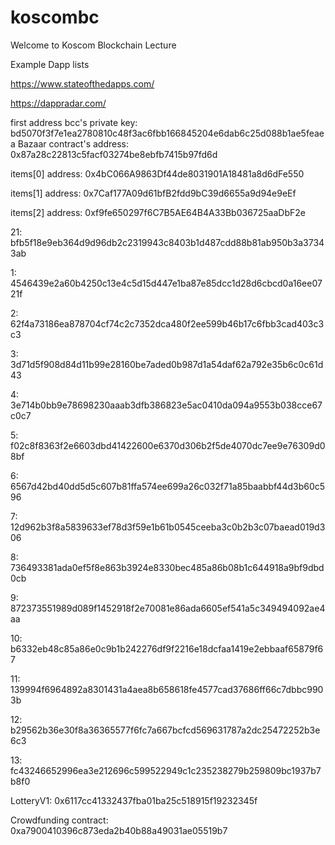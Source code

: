 # koscombc
Welcome to Koscom Blockchain Lecture 

Example Dapp lists

https://www.stateofthedapps.com/

https://dappradar.com/

first address bcc's private key: bd5070f3f7e1ea2780810c48f3ac6fbb166845204e6dab6c25d088b1ae5feaea
Bazaar contract's address: 0x87a28c22813c5facf03274be8ebfb7415b97fd6d

items[0] address: 0x4bC066A9863Df44de8031901A18481a8d6dFe550

items[1] address: 0x7Caf177A09d61bfB2fdd9bC39d6655a9d94e9eEf

items[2] address: 0xf9fe650297f6C7B5AE64B4A33Bb036725aaDbF2e

21: bfb5f18e9eb364d9d96db2c2319943c8403b1d487cdd88b81ab950b3a37343ab


1: 4546439e2a60b4250c13e4c5d15d447e1ba87e85dcc1d28d6cbcd0a16ee0721f

2: 62f4a73186ea878704cf74c2c7352dca480f2ee599b46b17c6fbb3cad403c3c3

3: 3d71d5f908d84d11b99e28160be7aded0b987d1a54daf62a792e35b6c0c61d43

4: 3e714b0bb9e78698230aaab3dfb386823e5ac0410da094a9553b038cce67c0c7

5: f02c8f8363f2e6603dbd41422600e6370d306b2f5de4070dc7ee9e76309d08bf

6: 6567d42bd40dd5d5c607b81ffa574ee699a26c032f71a85baabbf44d3b60c596

7: 12d962b3f8a5839633ef78d3f59e1b61b0545ceeba3c0b2b3c07baead019d306

8: 736493381ada0ef5f8e863b3924e8330bec485a86b08b1c644918a9bf9dbd0cb

9: 872373551989d089f1452918f2e70081e86ada6605ef541a5c349494092ae4aa

10: b6332eb48c85a86e0c9b1b242276df9f2216e18dcfaa1419e2ebbaaf65879f67

11: 139994f6964892a8301431a4aea8b658618fe4577cad37686ff66c7dbbc9903b

12: b29562b36e30f8a36365577f6fc7a667bcfcd569631787a2dc25472252b3e6c3

13: fc43246652996ea3e212696c599522949c1c235238279b259809bc1937b7b8f0

LotteryV1: 0x6117cc41332437fba01ba25c518915f19232345f

Crowdfunding contract: 0xa7900410396c873eda2b40b88a49031ae05519b7
